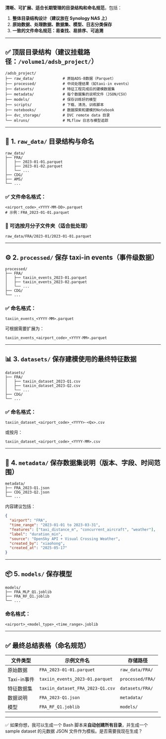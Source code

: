 **清晰、可扩展、适合长期管理的目录结构和命名规范**，包括：

1. **整体目录结构设计（建议放在 Synology NAS 上）**
2. **原始数据、处理数据、数据集、模型、日志分类保存**
3. **一致的文件命名规范：易查找、易排序、可追溯**

---

## ✅ 顶层目录结构（建议挂载路径：`/volume1/adsb_project/`）

```
/adsb_project/
├── raw_data/             # 原始ADS-B数据（Parquet）
├── processed/            # 中间处理结果（如taxi-in events）
├── datasets/             # 特征工程完成后的建模数据集
├── metadata/             # 每个数据集的说明文件（JSON/CSV）
├── models/               # 保存训练好的模型
├── scripts/              # 下载、清洗、训练脚本
├── notebooks/            # 数据探索和建模的Notebook
├── dvc_storage/          # DVC remote data 目录
└── mlruns/               # MLflow 日志与模型追踪
```

---

## 📁 1. `raw_data/` 目录结构与命名

```
raw_data/
├── FRA/
│   ├── 2023-01-01.parquet
│   ├── 2023-01-02.parquet
│   └── ...
├── CDG/
├── AMS/
└── ...
```

### ✅ 文件命名格式：

```
<airport_code>_<YYYY-MM-DD>.parquet
# 示例：FRA_2023-01-01.parquet
```

### 🔁 可选按月分子文件夹（适合批处理）

```
raw_data/FRA/2023-01/2023-01-01.parquet
```

---

## ⚙️ 2. `processed/` 保存 taxi-in events（事件级数据）

```
processed/
├── FRA/
│   ├── taxiin_events_2023-01.parquet
│   ├── taxiin_events_2023-02.parquet
│   └── ...
├── CDG/
└── ...
```

### ✅ 命名格式：

```
taxiin_events_<YYYY-MM>.parquet
```

可根据需要扩展为：

```
taxiin_events_<airport_code>_<YYYY-MM>.parquet
```

---

## 📊 3. `datasets/` 保存建模使用的最终特征数据

```
datasets/
├── FRA/
│   ├── taxiin_dataset_2023-Q1.csv
│   ├── taxiin_dataset_2023-Q2.csv
│   └── ...
├── CDG/
└── ...
```

### ✅ 命名格式：

```
taxiin_dataset_<airport_code>_<YYYY>-<Qx>.csv
```

或按月：

```
taxiin_dataset_<airport_code>_<YYYY-MM>.csv
```

---

## 📎 4. `metadata/` 保存数据集说明（版本、字段、时间范围）

```
metadata/
├── FRA_2023-Q1.json
├── CDG_2023-Q2.json
└── ...
```

内容建议包括：

```json
{
  "airport": "FRA",
  "time_range": "2023-01-01 to 2023-03-31",
  "features": ["taxi_distance_m", "concurrent_aircraft", "weather"],
  "label": "duration_min",
  "source": "OpenSky API + Visual Crossing Weather",
  "created_by": "xiaohong",
  "created_at": "2025-05-17"
}
```

---

## 📦 5. `models/` 保存模型

```
models/
├── FRA_MLP_Q1.joblib
├── FRA_RF_Q1.joblib
└── ...
```

### 命名格式：

```
<airport>_<model_type>_<time_range>.joblib
```

---

## ✅ 最终总结表格（命名规范）

| 文件类型      | 示例文件名                            | 存储路径             |
| --------- | -------------------------------- | ---------------- |
| 原始数据      | `FRA_2023-01-01.parquet`         | `raw_data/FRA/`  |
| Taxi-in事件 | `taxiin_events_2023-01.parquet`  | `processed/FRA/` |
| 特征数据集     | `taxiin_dataset_FRA_2023-Q1.csv` | `datasets/FRA/`  |
| 数据说明      | `FRA_2023-Q1.json`               | `metadata/`      |
| 模型        | `FRA_RF_Q1.joblib`               | `models/`        |

---

✅ 如果你想，我可以生成一个 Bash 脚本来**自动创建所有目录**，并生成一个 sample dataset 的元数据 JSON 文件作为模板。是否需要我现在生成？
